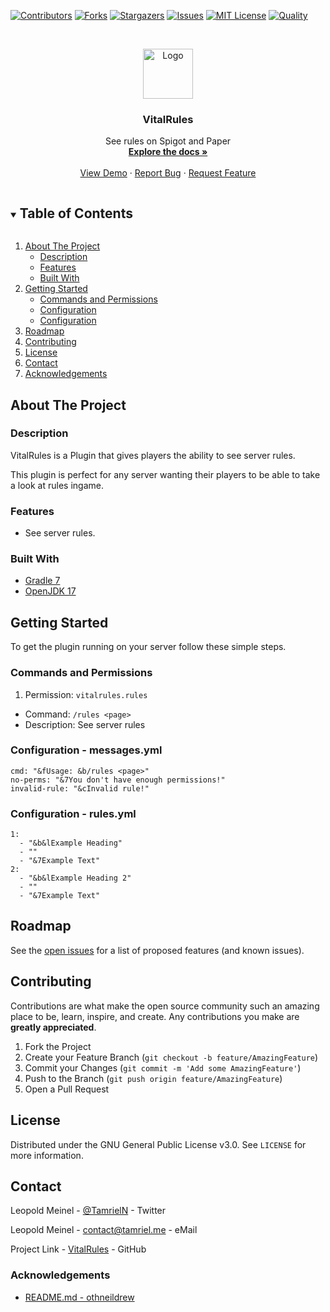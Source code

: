 <!-- PROJECT SHIELDS -->
[![Contributors][contributors-shield]][contributors-url]
[![Forks][forks-shield]][forks-url]
[![Stargazers][stars-shield]][stars-url]
[![Issues][issues-shield]][issues-url]
[![MIT License][license-shield]][license-url]
[![Quality][quality-shield]][quality-url]

<!-- PROJECT LOGO -->
<!--suppress ALL -->
<br />
<p align="center">
  <a href="https://github.com/LeoMeinel/VitalRules">
    <img src="images/logo.png" alt="Logo" width="80" height="80">
  </a>

<h3 align="center">VitalRules</h3>

  <p align="center">
    See rules on Spigot and Paper
    <br />
    <a href="https://github.com/LeoMeinel/VitalRules"><strong>Explore the docs »</strong></a>
    <br />
    <br />
    <a href="https://github.com/LeoMeinel/VitalRules">View Demo</a>
    ·
    <a href="https://github.com/LeoMeinel/VitalRules/issues">Report Bug</a>
    ·
    <a href="https://github.com/LeoMeinel/VitalRules/issues">Request Feature</a>
  </p>

<!-- TABLE OF CONTENTS -->
<details open="open">
  <summary><h2 style="display: inline-block">Table of Contents</h2></summary>
  <ol>
    <li>
      <a href="#about-the-project">About The Project</a>
      <ul>
        <li><a href="#description">Description</a></li>
        <li><a href="#features">Features</a></li>
        <li><a href="#built-with">Built With</a></li>
      </ul>
    </li>
    <li>
      <a href="#getting-started">Getting Started</a>
      <ul>
        <li><a href="#commands-and-permissions">Commands and Permissions</a></li>
        <li><a href="#configuration - messages.yml">Configuration</a></li>
		<li><a href="#configuration - rules.yml">Configuration</a></li>
      </ul>
    </li>
    <li><a href="#roadmap">Roadmap</a></li>
    <li><a href="#contributing">Contributing</a></li>
    <li><a href="#license">License</a></li>
    <li><a href="#contact">Contact</a></li>
    <li><a href="#acknowledgements">Acknowledgements</a></li>
  </ol>
</details>

<!-- ABOUT THE PROJECT -->

## About The Project

### Description

VitalRules is a Plugin that gives players the ability to see server rules.

This plugin is perfect for any server wanting their players to be able to take a look at rules ingame.

### Features

* See server rules.

### Built With

* [Gradle 7](https://docs.gradle.org/7.4/release-notes.html)
* [OpenJDK 17](https://openjdk.java.net/projects/jdk/17/)

<!-- GETTING STARTED -->

## Getting Started

To get the plugin running on your server follow these simple steps.

### Commands and Permissions

1. Permission: `vitalrules.rules`

* Command: `/rules <page>`
* Description: See server rules

### Configuration - messages.yml

```
cmd: "&fUsage: &b/rules <page>"
no-perms: "&7You don't have enough permissions!"
invalid-rule: "&cInvalid rule!"
```

### Configuration - rules.yml

```
1:
  - "&b&lExample Heading"
  - ""
  - "&7Example Text"
2:
  - "&b&lExample Heading 2"
  - ""
  - "&7Example Text"
```

<!-- ROADMAP -->

## Roadmap

See the [open issues](https://github.com/LeoMeinel/VitalRules/issues) for a list of proposed features (and known
issues).

<!-- CONTRIBUTING -->

## Contributing

Contributions are what make the open source community such an amazing place to be, learn, inspire, and create. Any
contributions you make are **greatly appreciated**.

1. Fork the Project
2. Create your Feature Branch (`git checkout -b feature/AmazingFeature`)
3. Commit your Changes (`git commit -m 'Add some AmazingFeature'`)
4. Push to the Branch (`git push origin feature/AmazingFeature`)
5. Open a Pull Request

<!-- LICENSE -->

## License

Distributed under the GNU General Public License v3.0. See `LICENSE` for more information.

<!-- CONTACT -->

## Contact

Leopold Meinel - [@TamrielN](https://twitter.com/TamrielN) - Twitter

Leopold Meinel - [contact@tamriel.me](mailto:contact@tamriel.me) - eMail

Project Link - [VitalRules](https://github.com/LeoMeinel/VitalRules) - GitHub

<!-- ACKNOWLEDGEMENTS -->

### Acknowledgements

* [README.md - othneildrew](https://github.com/othneildrew/Best-README-Template)

<!-- MARKDOWN LINKS & IMAGES -->

[contributors-shield]: https://img.shields.io/github/contributors-anon/LeoMeinel/VitalRules?style=for-the-badge

[contributors-url]: https://github.com/LeoMeinel/VitalRules/graphs/contributors

[forks-shield]: https://img.shields.io/github/forks/LeoMeinel/VitalRules?label=Forks&style=for-the-badge

[forks-url]: https://github.com/LeoMeinel/VitalRules/network/members

[stars-shield]: https://img.shields.io/github/stars/LeoMeinel/VitalRules?style=for-the-badge

[stars-url]: https://github.com/LeoMeinel/VitalRules/stargazers

[issues-shield]: https://img.shields.io/github/issues/LeoMeinel/VitalRules?style=for-the-badge

[issues-url]: https://github.com/LeoMeinel/VitalRules/issues

[license-shield]: https://img.shields.io/github/license/LeoMeinel/VitalRules?style=for-the-badge

[license-url]: https://github.com/LeoMeinel/VitalRules/blob/main/LICENSE

[quality-shield]: https://img.shields.io/codefactor/grade/github/LeoMeinel/VitalRules?style=for-the-badge

[quality-url]: https://www.codefactor.io/repository/github/LeoMeinel/VitalRules
